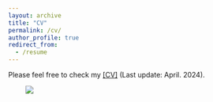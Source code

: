 ```yaml
---
layout: archive
title: "CV"
permalink: /cv/
author_profile: true
redirect_from:
  - /resume
---
```


Please feel free to check my [[CV]](/files/Jingkun_Yue_Chinese_CV_April2024.pdf)   (Last update: April. 2024).


&nbsp;&nbsp;&nbsp;&nbsp;&nbsp;&nbsp;&nbsp;&nbsp; <a href='https://clustrmaps.com/site/1bzhl'  title='Visit tracker'><img src='//clustrmaps.com/map_v2.png?cl=ffffff&w=a&t=tt&d=5nQDltFGJyoiO3wciydO7S8NLGBAFEfmqpzT8lAY4oY&co=2d78ad&ct=ffffff'/></a>


